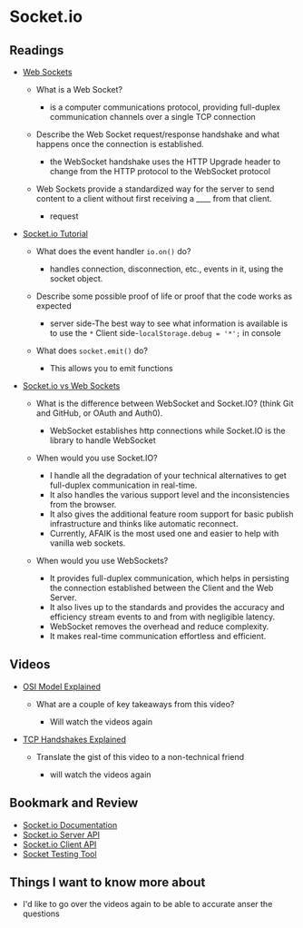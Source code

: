 # Socket.io

## Readings

* [Web Sockets](https://en.wikipedia.org/wiki/WebSocket)

  * What is a Web Socket?

    * is a computer communications protocol, providing full-duplex communication channels over a single TCP connection

  * Describe the Web Socket request/response handshake and what happens once the connection is established.

    * the WebSocket handshake uses the HTTP Upgrade header to change from the HTTP protocol to the WebSocket protocol

  * Web Sockets provide a standardized way for the server to send content to a client without first receiving a ____ from that client.

    * request

* [Socket.io Tutorial](https://www.tutorialspoint.com/socket.io/)

  * What does the event handler `io.on()` do?

    * handles connection, disconnection, etc., events in it, using the socket object.

  * Describe some possible proof of life or proof that the code works as expected

    * server side-The best way to see what information is available is to use the `*` Client side-`localStorage.debug = '*';` in console

  * What does `socket.emit()` do?

    * This allows you to emit functions

* [Socket.io vs Web Sockets](https://www.educba.com/websocket-vs-socket-io/)

  * What is the difference between WebSocket and Socket.IO? (think Git and GitHub, or OAuth and Auth0).

    * WebSocket establishes http connections while Socket.IO is the library to handle WebSocket

  * When would you use Socket.IO?

    * I handle all the degradation of your technical alternatives to get full-duplex communication in real-time.
    * It also handles the various support level and the inconsistencies from the browser.
    * It also gives the additional feature room support for basic publish infrastructure and thinks like automatic reconnect.
    * Currently, AFAIK is the most used one and easier to help with vanilla web sockets.

  * When would you use WebSockets?

    * It provides full-duplex communication, which helps in persisting the connection established between the Client and the Web Server.
    * It also lives up to the standards and provides the accuracy and efficiency stream events to and from with negligible latency.
    * WebSocket removes the overhead and reduce complexity.
    * It makes real-time communication effortless and efficient.

## Videos

* [OSI Model Explained](https://www.youtube.com/watch?v=vv4y_uOneC0)

  * What are a couple of key takeaways from this video?

    * Will watch the videos again

* [TCP Handshakes Explained](https://www.youtube.com/watch?v=xMtP5ZB3wSk)

  * Translate the gist of this video to a non-technical friend

    * will watch the videos again

## Bookmark and Review

* [Socket.io Documentation](https://socket.io/docs/)
* [Socket.io Server API](https://socket.io/docs/server-api)
* [Socket.io Client API](https://socket.io/docs/client-api)
* [Socket Testing Tool](https://amritb.github.io/socketio-client-tool/)

## Things I want to know more about

* I'd like to go over the videos again to be able to accurate anser the questions

